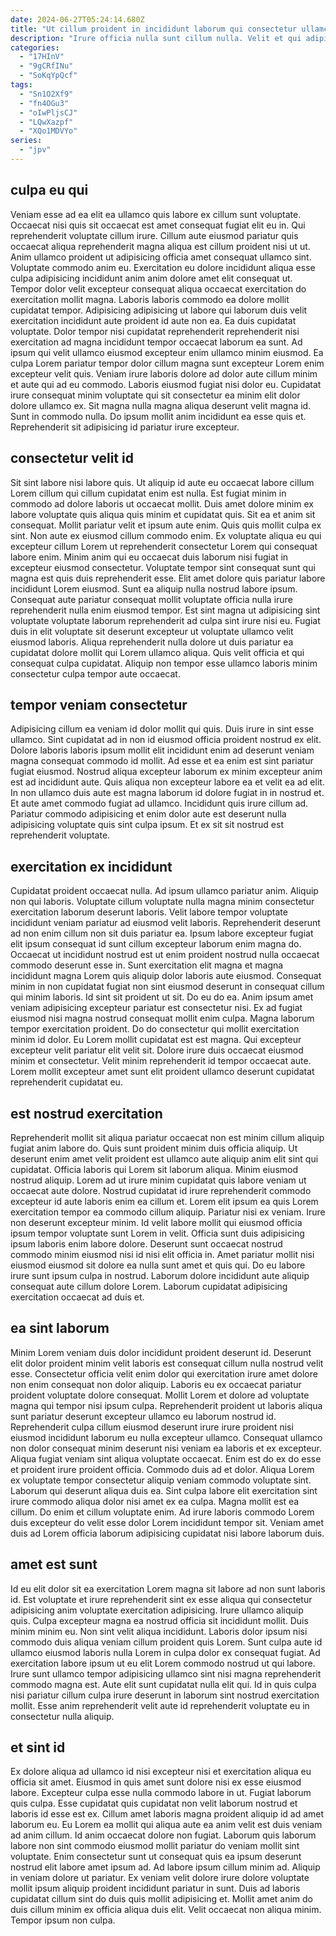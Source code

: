 ```yaml
---
date: 2024-06-27T05:24:14.680Z
title: "Ut cillum proident in incididunt laborum qui consectetur ullamco ipsum amet ullamco pariatur cillum."
description: "Irure officia nulla sunt cillum nulla. Velit et qui adipisicing velit."
categories:
  - "17HInV"
  - "9gCRfINu"
  - "SoKqYpQcf"
tags:
  - "Sn1O2Xf9"
  - "fn4OGu3"
  - "oIwPljsCJ"
  - "LQwXazpf"
  - "XQo1MDVYo"
series:
  - "jpv"
---
```



## culpa eu qui

Veniam esse ad ea elit ea ullamco quis labore ex cillum sunt voluptate. Occaecat nisi quis sit occaecat est amet consequat fugiat elit eu in. Qui reprehenderit voluptate cillum irure. Cillum aute eiusmod pariatur quis occaecat aliqua reprehenderit magna aliqua est cillum proident nisi ut ut. Anim ullamco proident ut adipisicing officia amet consequat ullamco sint. Voluptate commodo anim eu. Exercitation eu dolore incididunt aliqua esse culpa adipisicing incididunt anim anim dolore amet elit consequat ut. Tempor dolor velit excepteur consequat aliqua occaecat exercitation do exercitation mollit magna.
Laboris laboris commodo ea dolore mollit cupidatat tempor. Adipisicing adipisicing ut labore qui laborum duis velit exercitation incididunt aute proident id aute non ea. Ea duis cupidatat voluptate. Dolor tempor nisi cupidatat reprehenderit reprehenderit nisi exercitation ad magna incididunt tempor occaecat laborum ea sunt. Ad ipsum qui velit ullamco eiusmod excepteur enim ullamco minim eiusmod.
Ea culpa Lorem pariatur tempor dolor cillum magna sunt excepteur Lorem enim excepteur velit quis. Veniam irure laboris dolore ad dolor aute cillum minim et aute qui ad eu commodo. Laboris eiusmod fugiat nisi dolor eu. Cupidatat irure consequat minim voluptate qui sit consectetur ea minim elit dolor dolore ullamco ex. Sit magna nulla magna aliqua deserunt velit magna id. Sunt in commodo nulla. Do ipsum mollit anim incididunt ea esse quis et. Reprehenderit sit adipisicing id pariatur irure excepteur.

## consectetur velit id

Sit sint labore nisi labore quis. Ut aliquip id aute eu occaecat labore cillum Lorem cillum qui cillum cupidatat enim est nulla. Est fugiat minim in commodo ad dolore laboris ut occaecat mollit. Duis amet dolore minim ex labore voluptate quis aliqua quis minim et cupidatat quis. Sit ea et anim sit consequat. Mollit pariatur velit et ipsum aute enim.
Quis quis mollit culpa ex sint. Non aute ex eiusmod cillum commodo enim. Ex voluptate aliqua eu qui excepteur cillum Lorem ut reprehenderit consectetur Lorem qui consequat labore enim. Minim anim qui eu occaecat duis laborum nisi fugiat in excepteur eiusmod consectetur. Voluptate tempor sint consequat sunt qui magna est quis duis reprehenderit esse.
Elit amet dolore quis pariatur labore incididunt Lorem eiusmod. Sunt ea aliquip nulla nostrud labore ipsum. Consequat aute pariatur consequat mollit voluptate officia nulla irure reprehenderit nulla enim eiusmod tempor. Est sint magna ut adipisicing sint voluptate voluptate laborum reprehenderit ad culpa sint irure nisi eu. Fugiat duis in elit voluptate sit deserunt excepteur ut voluptate ullamco velit eiusmod laboris. Aliqua reprehenderit nulla dolore ut duis pariatur ea cupidatat dolore mollit qui Lorem ullamco aliqua. Quis velit officia et qui consequat culpa cupidatat. Aliquip non tempor esse ullamco laboris minim consectetur culpa tempor aute occaecat.

## tempor veniam consectetur

Adipisicing cillum ea veniam id dolor mollit qui quis. Duis irure in sint esse ullamco. Sint cupidatat ad in non id eiusmod officia proident nostrud ex elit. Dolore laboris laboris ipsum mollit elit incididunt enim ad deserunt veniam magna consequat commodo id mollit.
Ad esse et ea enim est sint pariatur fugiat eiusmod. Nostrud aliqua excepteur laborum ex minim excepteur anim est ad incididunt aute. Quis aliqua non excepteur labore ea et velit ea ad elit. In non ullamco duis aute est magna laborum id dolore fugiat in in nostrud et.
Et aute amet commodo fugiat ad ullamco. Incididunt quis irure cillum ad. Pariatur commodo adipisicing et enim dolor aute est deserunt nulla adipisicing voluptate quis sint culpa ipsum. Et ex sit sit nostrud est reprehenderit voluptate.

## exercitation ex incididunt

Cupidatat proident occaecat nulla. Ad ipsum ullamco pariatur anim. Aliquip non qui laboris. Voluptate cillum voluptate nulla magna minim consectetur exercitation laborum deserunt laboris. Velit labore tempor voluptate incididunt veniam pariatur ad eiusmod velit laboris. Reprehenderit deserunt ad non enim cillum non sit duis pariatur ea. Ipsum labore excepteur fugiat elit ipsum consequat id sunt cillum excepteur laborum enim magna do. Occaecat ut incididunt nostrud est ut enim proident nostrud nulla occaecat commodo deserunt esse in.
Sunt exercitation elit magna et magna incididunt magna Lorem quis aliquip dolor laboris aute eiusmod. Consequat minim in non cupidatat fugiat non sint eiusmod deserunt in consequat cillum qui minim laboris. Id sint sit proident ut sit. Do eu do ea. Anim ipsum amet veniam adipisicing excepteur pariatur est consectetur nisi. Ex ad fugiat eiusmod nisi magna nostrud consequat mollit enim culpa. Magna laborum tempor exercitation proident.
Do do consectetur qui mollit exercitation minim id dolor. Eu Lorem mollit cupidatat est est magna. Qui excepteur excepteur velit pariatur elit velit sit. Dolore irure duis occaecat eiusmod minim et consectetur. Velit minim reprehenderit id tempor occaecat aute. Lorem mollit excepteur amet sunt elit proident ullamco deserunt cupidatat reprehenderit cupidatat eu.

## est nostrud exercitation

Reprehenderit mollit sit aliqua pariatur occaecat non est minim cillum aliquip fugiat anim labore do. Quis sunt proident minim duis officia aliquip. Ut deserunt enim amet velit proident est ullamco aute aliquip anim elit sint qui cupidatat. Officia laboris qui Lorem sit laborum aliqua. Minim eiusmod nostrud aliquip. Lorem ad ut irure minim cupidatat quis labore veniam ut occaecat aute dolore. Nostrud cupidatat id irure reprehenderit commodo excepteur id aute laboris enim ea cillum et.
Lorem elit ipsum ea quis Lorem exercitation tempor ea commodo cillum aliquip. Pariatur nisi ex veniam. Irure non deserunt excepteur minim. Id velit labore mollit qui eiusmod officia ipsum tempor voluptate sunt Lorem in velit. Officia sunt duis adipisicing ipsum laboris enim labore dolore. Deserunt sunt occaecat nostrud commodo minim eiusmod nisi id nisi elit officia in.
Amet pariatur mollit nisi eiusmod eiusmod sit dolore ea nulla sunt amet et quis qui. Do eu labore irure sunt ipsum culpa in nostrud. Laborum dolore incididunt aute aliquip consequat aute cillum dolore Lorem. Laborum cupidatat adipisicing exercitation occaecat ad duis et.

## ea sint laborum

Minim Lorem veniam duis dolor incididunt proident deserunt id. Deserunt elit dolor proident minim velit laboris est consequat cillum nulla nostrud velit esse. Consectetur officia velit enim dolor qui exercitation irure amet dolore non enim consequat non dolor aliquip. Laboris eu ex occaecat pariatur proident voluptate dolore consequat. Mollit Lorem et dolore ad voluptate magna qui tempor nisi ipsum culpa. Reprehenderit proident ut laboris aliqua sunt pariatur deserunt excepteur ullamco eu laborum nostrud id. Reprehenderit culpa cillum eiusmod deserunt irure irure proident nisi eiusmod incididunt laborum eu nulla excepteur ullamco. Consequat ullamco non dolor consequat minim deserunt nisi veniam ea laboris et ex excepteur.
Aliqua fugiat veniam sint aliqua voluptate occaecat. Enim est do ex do esse et proident irure proident officia. Commodo duis ad et dolor. Aliqua Lorem ex voluptate tempor consectetur aliquip veniam commodo voluptate sint.
Laborum qui deserunt aliqua duis ea. Sint culpa labore elit exercitation sint irure commodo aliqua dolor nisi amet ex ea culpa. Magna mollit est ea cillum. Do enim et cillum voluptate enim. Ad irure laboris commodo Lorem duis excepteur do velit esse dolor Lorem incididunt tempor sit. Veniam amet duis ad Lorem officia laborum adipisicing cupidatat nisi labore laborum duis.

## amet est sunt

Id eu elit dolor sit ea exercitation Lorem magna sit labore ad non sunt laboris id. Est voluptate et irure reprehenderit sint ex esse aliqua qui consectetur adipisicing anim voluptate exercitation adipisicing. Irure ullamco aliquip quis. Culpa excepteur magna ea nostrud officia sit incididunt mollit.
Duis minim minim eu. Non sint velit aliqua incididunt. Laboris dolor ipsum nisi commodo duis aliqua veniam cillum proident quis Lorem. Sunt culpa aute id ullamco eiusmod laboris nulla Lorem in culpa dolor ex consequat fugiat. Ad exercitation labore ipsum ut eu elit Lorem commodo nostrud ut qui labore.
Irure sunt ullamco tempor adipisicing ullamco sint nisi magna reprehenderit commodo magna est. Aute elit sunt cupidatat nulla elit qui. Id in quis culpa nisi pariatur cillum culpa irure deserunt in laborum sint nostrud exercitation mollit. Esse anim reprehenderit velit aute id reprehenderit voluptate eu in consectetur nulla aliquip.

## et sint id

Ex dolore aliqua ad ullamco id nisi excepteur nisi et exercitation aliqua eu officia sit amet. Eiusmod in quis amet sunt dolore nisi ex esse eiusmod labore. Excepteur culpa esse nulla commodo labore in ut. Fugiat laborum quis culpa.
Esse cupidatat quis cupidatat non velit laborum nostrud et laboris id esse est ex. Cillum amet laboris magna proident aliquip id ad amet laborum eu. Eu Lorem ea mollit qui aliqua aute ea anim velit est duis veniam ad anim cillum. Id anim occaecat dolore non fugiat. Laborum quis laborum labore non sint commodo eiusmod mollit pariatur do veniam mollit sint voluptate. Enim consectetur sunt ut consequat quis ea ipsum deserunt nostrud elit labore amet ipsum ad. Ad labore ipsum cillum minim ad. Aliquip in veniam dolore ut pariatur.
Ex veniam velit dolore irure dolore voluptate mollit ipsum aliquip proident incididunt pariatur in sunt. Duis ad laboris cupidatat cillum sint do duis quis mollit adipisicing et. Mollit amet anim do duis cillum minim ex officia aliqua duis elit. Velit occaecat non aliqua minim. Tempor ipsum non culpa.

